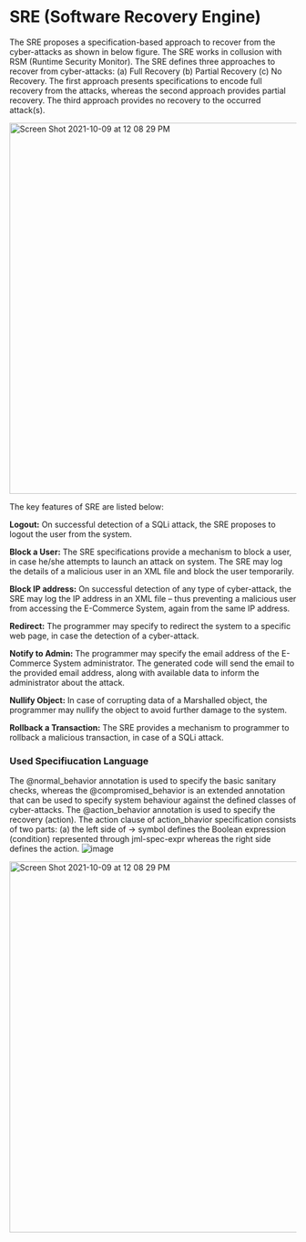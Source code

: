 # SRE (Software Recovery Engine)
The SRE proposes a specification-based approach to recover from the cyber-attacks as shown in below figure. The SRE works in collusion with RSM (Runtime Security Monitor). The SRE defines three approaches to recover from cyber-attacks: (a) Full Recovery (b) Partial Recovery (c) No Recovery. The first approach presents specifications to encode full recovery from the attacks, whereas the second approach provides partial recovery. The third approach provides no recovery to the occurred attack(s). 

<img width="650" alt="Screen Shot 2021-10-09 at 12 08 29 PM" src="https://user-images.githubusercontent.com/1769347/136649360-1201952a-9269-422e-b9c8-a24a162c83dd.png">

The key features of SRE are listed below:

**Logout:** On successful detection of a SQLi attack, the SRE proposes to logout the user from the system. 

**Block a User:** The SRE specifications provide a mechanism to block a user, in case he/she attempts to launch an attack on system. The SRE may log the details of a malicious user in an XML file and block the user temporarily.

**Block IP address:** On successful detection of any type of cyber-attack, the SRE may log the IP address in an XML file – thus preventing a malicious user from accessing the E-Commerce System, again from the same IP address.

**Redirect:** The programmer may specify to redirect the system to a specific web page, in case the detection of a cyber-attack.

**Notify to Admin:** The programmer may specify the email address of the E-Commerce System administrator. The generated code will send the email to the provided email address, along with available data to inform the administrator about the attack.

**Nullify Object:** In case of corrupting data of a Marshalled object, the programmer may nullify the object to avoid further damage to the system.

**Rollback a Transaction:** The SRE provides a mechanism to programmer to rollback a malicious transaction, in case of a SQLi attack. 

<h3> Used Specifiucation Language </h3>

The @normal_behavior annotation is used to specify the basic sanitary checks, whereas the @compromised_behavior is an extended annotation that can be used to specify system behaviour against the defined classes of cyber-attacks. The @action_behavior annotation is used to specify the recovery (action). The action clause of action_bhavior specification consists of two parts: (a) the left side of -> symbol defines the Boolean expression (condition) represented through jml-spec-expr whereas the right side defines the action. ![image](https://user-images.githubusercontent.com/1769347/136649659-e4bfaf56-f288-43bf-8fed-18c5625966e9.png)


<img width="650" alt="Screen Shot 2021-10-09 at 12 08 29 PM" src="https://user-images.githubusercontent.com/1769347/136649597-6a36ec03-0469-4afc-a193-ebe5f022401f.png">

